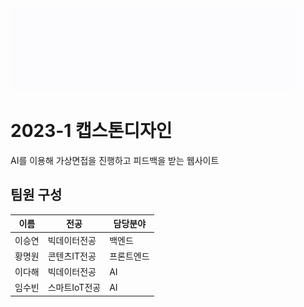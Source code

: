 <img src="frontend/AInterview.gif" width="456" height="132">

# 2023-1 캡스톤디자인
AI를 이용해 가상면접을 진행하고 피드백을 받는 웹사이트

## 팀원 구성

|이름|전공|담당분야|
|---|---|------|
|이승연|빅데이터전공|백엔드|
|황명원|콘텐츠IT전공|프론트엔드|
|이다해|빅데이터전공|AI|
|임수빈|스마트IoT전공|AI|
